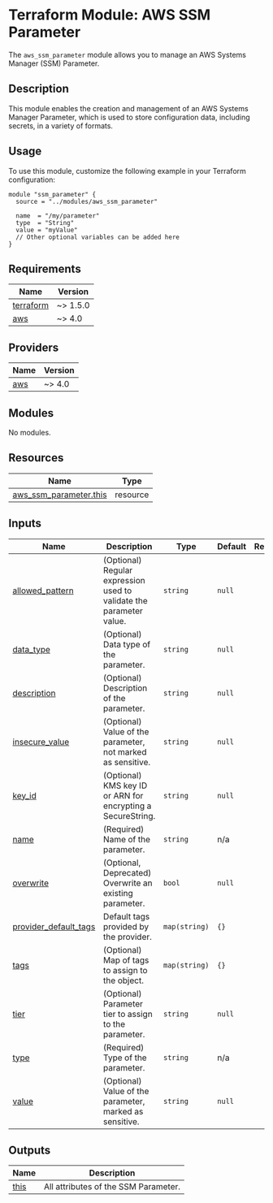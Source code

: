 # Terraform Module: AWS SSM Parameter

The `aws_ssm_parameter` module allows you to manage an AWS Systems Manager (SSM) Parameter.

## Description

This module enables the creation and management of an AWS Systems Manager Parameter, which is used to store configuration data, including secrets, in a variety of formats.

## Usage

To use this module, customize the following example in your Terraform configuration:

```hcl
module "ssm_parameter" {
  source = "../modules/aws_ssm_parameter"

  name  = "/my/parameter"
  type  = "String"
  value = "myValue"
  // Other optional variables can be added here
}
```

<!-- BEGIN_TF_DOCS -->
## Requirements

| Name | Version |
|------|---------|
| <a name="requirement_terraform"></a> [terraform](#requirement\_terraform) | ~> 1.5.0 |
| <a name="requirement_aws"></a> [aws](#requirement\_aws) | ~> 4.0 |

## Providers

| Name | Version |
|------|---------|
| <a name="provider_aws"></a> [aws](#provider\_aws) | ~> 4.0 |

## Modules

No modules.

## Resources

| Name | Type |
|------|------|
| [aws_ssm_parameter.this](https://registry.terraform.io/providers/hashicorp/aws/latest/docs/resources/ssm_parameter) | resource |

## Inputs

| Name | Description | Type | Default | Required |
|------|-------------|------|---------|:--------:|
| <a name="input_allowed_pattern"></a> [allowed\_pattern](#input\_allowed\_pattern) | (Optional) Regular expression used to validate the parameter value. | `string` | `null` | no |
| <a name="input_data_type"></a> [data\_type](#input\_data\_type) | (Optional) Data type of the parameter. | `string` | `null` | no |
| <a name="input_description"></a> [description](#input\_description) | (Optional) Description of the parameter. | `string` | `null` | no |
| <a name="input_insecure_value"></a> [insecure\_value](#input\_insecure\_value) | (Optional) Value of the parameter, not marked as sensitive. | `string` | `null` | no |
| <a name="input_key_id"></a> [key\_id](#input\_key\_id) | (Optional) KMS key ID or ARN for encrypting a SecureString. | `string` | `null` | no |
| <a name="input_name"></a> [name](#input\_name) | (Required) Name of the parameter. | `string` | n/a | yes |
| <a name="input_overwrite"></a> [overwrite](#input\_overwrite) | (Optional, Deprecated) Overwrite an existing parameter. | `bool` | `null` | no |
| <a name="input_provider_default_tags"></a> [provider\_default\_tags](#input\_provider\_default\_tags) | Default tags provided by the provider. | `map(string)` | `{}` | no |
| <a name="input_tags"></a> [tags](#input\_tags) | (Optional) Map of tags to assign to the object. | `map(string)` | `{}` | no |
| <a name="input_tier"></a> [tier](#input\_tier) | (Optional) Parameter tier to assign to the parameter. | `string` | `null` | no |
| <a name="input_type"></a> [type](#input\_type) | (Required) Type of the parameter. | `string` | n/a | yes |
| <a name="input_value"></a> [value](#input\_value) | (Optional) Value of the parameter, marked as sensitive. | `string` | `null` | no |

## Outputs

| Name | Description |
|------|-------------|
| <a name="output_this"></a> [this](#output\_this) | All attributes of the SSM Parameter. |
<!-- END_TF_DOCS -->